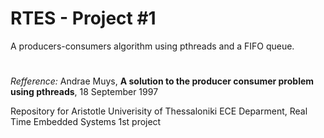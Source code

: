 # RTES - Project #1

A producers-consumers algorithm using pthreads and a FIFO queue.

#
*Refference:* Andrae Muys, **A solution to the producer consumer problem using pthreads**, 18 September 1997


Repository for Aristotle Univerisity of Thessaloniki ECE Deparment, Real Time Embedded Systems 1st project 
